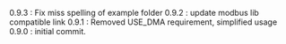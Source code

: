 
0.9.3 : Fix miss spelling of example folder
0.9.2 : update modbus lib compatible link
0.9.1 :  Removed USE_DMA requirement, simplified usage
0.9.0 : initial commit.